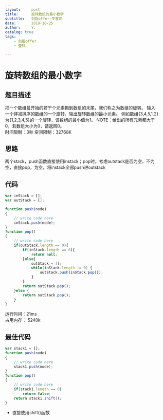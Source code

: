 ```yaml
---
layout:     post
title:      旋转数组的最小数字
subtitle:   剑指offer-牛客网
date:       2018-10-25
author:     Y.
catalog: true
tags:
    - 剑指offer  
    - 查找

---
```


# 旋转数组的最小数字  

## 题目描述  

把一个数组最开始的若干个元素搬到数组的末尾，我们称之为数组的旋转。 输入一个非减排序的数组的一个旋转，输出旋转数组的最小元素。 例如数组{3,4,5,1,2}为{1,2,3,4,5}的一个旋转，该数组的最小值为1。 NOTE：给出的所有元素都大于0，若数组大小为0，请返回0。  
时间限制：3秒 空间限制：32768K  

## 思路  

两个stack，push函数直接使用instack；pop时，考虑outstack是否为空，不为空，直接pop，为空，将instack全部push进outstack

## 代码  

```javascript  
var inStack = [];
var outStack = [];

function push(node)
{
    // write code here
    inStack.push(node);
}
function pop()
{
    // write code here
    if(outStack.length == 0){
        if(inStack.length == 0){
            return null;
        }else{
            outStack = [];
            while(inStack.length != 0) {
                outStack.push(inStack.pop());
            }
        }
        return outStack.pop();
    }else {
        return outStack.pop();
    }
}
```

运行时间：21ms  
占用内存： 5240k  

## 最佳代码  

```javascript
var stack1 = [];
function push(node)
{
    // write code here
    stack1.push(node);
}
function pop()
{
    // write code here
    if(stack1.length == 0)
        return false;
    return stack1.shift();
}
```

- 直接使用shift()函数